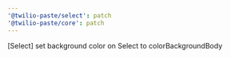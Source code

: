 ```yaml
---
'@twilio-paste/select': patch
'@twilio-paste/core': patch
---
```


[Select] set background color on Select to colorBackgroundBody
